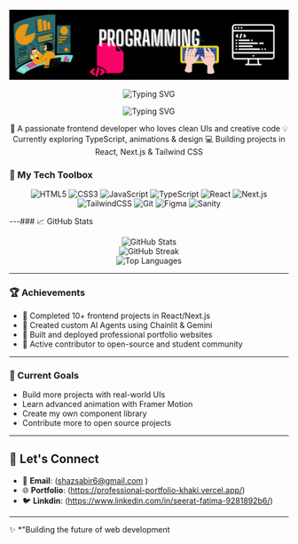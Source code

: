 <!-- Banner -->
<p align="center">
  <img src="232446433-d5540fa2-fe28-4bb8-b929-cdb51fe61336.gif" alt="GIF Banner" />
</p>

<p align="center">
  <img src="https://readme-typing-svg.demolab.com?font=Fira+Code&weight=500&size=22&pause=1000&center=true&vCenter=true&width=435&lines=Frontend+Developer+%E2%9C%A8;React+%2F+Next.js+%2F+Tailwind+Lover;Bringing+Designs+to+Life+%F0%9F%92%8E" alt="Typing SVG" />
</p>
<p align="center">
  <img src="https://readme-typing-svg.demolab.com?font=Fira+Code&size=24&pause=1000&color=F793C2&center=true&vCenter=true&width=450&lines=Hi+%F0%9F%91%8B%2C+I'm+Seerat+Fatima" alt="Typing SVG" /> 
</p>

<p align="center">
🌸 A passionate frontend developer who loves clean UIs and creative code  
💡 Currently exploring TypeScript, animations & design  
💻 Building projects in React, Next.js & Tailwind CSS  
</p>

### 🚀 My Tech Toolbox

<p align="center">
  <img src="https://cdn.jsdelivr.net/gh/devicons/devicon/icons/html5/html5-original.svg" width="45" alt="HTML5"/>
  <img src="https://cdn.jsdelivr.net/gh/devicons/devicon/icons/css3/css3-original.svg" width="45" alt="CSS3"/>
  <img src="https://cdn.jsdelivr.net/gh/devicons/devicon/icons/javascript/javascript-original.svg" width="45" alt="JavaScript"/>
  <img src="https://cdn.jsdelivr.net/gh/devicons/devicon/icons/typescript/typescript-original.svg" width="45" alt="TypeScript"/>
  <img src="https://cdn.jsdelivr.net/gh/devicons/devicon/icons/react/react-original.svg" width="45" alt="React"/>
  <img src="https://cdn.jsdelivr.net/gh/devicons/devicon/icons/nextjs/nextjs-original.svg" width="45" alt="Next.js"/>
  <img src="https://cdn.jsdelivr.net/gh/devicons/devicon/icons/tailwindcss/tailwindcss-original.svg" width="45" alt="TailwindCSS"/>
  <img src="https://cdn.jsdelivr.net/gh/devicons/devicon/icons/git/git-original.svg" width="45" alt="Git"/>
  <img src="https://cdn.jsdelivr.net/gh/devicons/devicon/icons/figma/figma-original.svg" width="45" alt="Figma"/>
  <img src="https://cdn.jsdelivr.net/gh/devicons/devicon/icons/sanity/sanity-original.svg" width="45" alt="Sanity"/>
</p>


---### 📈 GitHub Stats

<p align="center">
<img src="https://github-readme-stats.vercel.app/api?username=muntaha-fatima&show_icons=true&theme=radical&rank_icon=percentile&custom_title" alt="GitHub Stats" />
  <br/>
  <img src="https://github-readme-streak-stats.herokuapp.com/?user=muntaha-fatima&theme=radical" alt="GitHub Streak" />
  <br/>
  <img src="https://github-readme-stats.vercel.app/api/top-langs/?username=muntaha-fatima&layout=compact&theme=radical" alt="Top Languages" />
</p>

---

### 🏆 Achievements

- 🥇 Completed 10+ frontend projects in React/Next.js
- 🌟 Created custom AI Agents using Chainlit & Gemini
- 💼 Built and deployed professional portfolio websites
- 🎯 Active contributor to open-source and student community

---

### 🎯 Current Goals

- Build more projects with real-world UIs
- Learn advanced animation with Framer Motion
- Create my own component library
- Contribute more to open source projects

---


## 🔗 **Let's Connect**

- 📧 **Email**: (shazsabir6@gmail.com )
- 🌐 **Portfolio**: (https://professional-portfolio-khaki.vercel.app/)
- 🐦 **Linkdin**: (https://www.linkedin.com/in/seerat-fatima-9281892b6/)

---

✨ *"Building the future of web development
